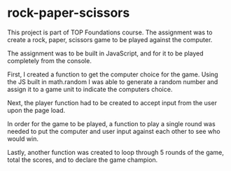 # rock-paper-scissors

This project is part of TOP Foundations course. The assignment was to create a rock, paper, scissors game to be played against the computer. 

The assignment was to be built in JavaScript, and for it to be played completely from the console.

First, I created a function to get the computer choice for the game. 
Using the JS built in math.random I was able to generate a random number and assign it to a game unit to indicate the computers choice.

Next, the player function had to be created to accept input from the user upon the page load. 

In order for the game to be played, a function to play a single round was needed to put the computer and user input against each other to see who would win. 

Lastly, another function was created to loop through 5 rounds of the game, total the scores, and to declare the game champion. 